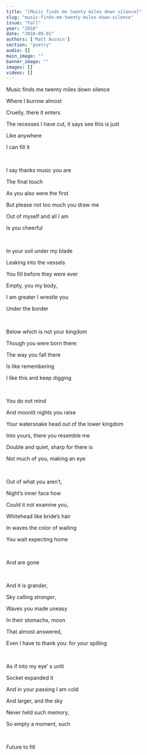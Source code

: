 ```yaml
---
title: "[Music finds me twenty miles down silence]"
slug: "music-finds-me-twenty-miles-down-silence"
issue: "Fall"
year: "2010"
date: "2010-09-01"
authors: ['Matt Aucoin']
section: "poetry"
audio: []
main_image: ""
banner_image: ""
images: []
videos: []
---
```

Music finds me twenty miles down silence

 Where I burrow almost

 Cruelly, there it enters

 The recesses I have cut, it says see this is just

 Like anywhere

 I can fill it

  

 I say thanks music you are

 The final touch

 As you also were the first

 But please not too much you draw me

 Out of myself and all I am

 Is you cheerful

  

 In your soil under my blade

 Leaking into the vessels

 You fill before they were ever

 Empty, you my body,

 I am greater I wrestle you

 Under the border

  

 Below which is not your kingdom

 Though you were born there:

 The way you fall there

 Is like remembering

 I like this and keep digging

  

 You do not mind

 And moonlit nights you raise

 Your watersnake head out of the lower kingdom

 Into yours, there you resemble me

 Double and quiet, sharp for there is

 Not much of you, making an eye

  

 Out of what you aren’t,

 Night’s inner face how

 Could it not examine you,

 Whitehead like bride’s hair

 In waves the color of waiting

 You wait expecting home

  

 And are gone

  

 And it is grander,

 Sky calling *stranger*,

 Waves you made uneasy

 In their stomachs, moon 

 That almost answered,

 Even I have to thank you: for your spilling

  

 As if into my eye’ s unlit

 Socket expanded it

 And in your passing I am cold

 And larger, and the sky

 Never held such memory,

 So empty a moment, such

 

Future to fill

